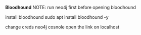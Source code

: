 **Bloodhound**
NOTE: run neo4j first before opening bloodhound

install bloodhound
sudo apt install bloodhound -y

change creds
neo4j cosnole
open the link on localhost